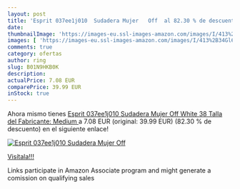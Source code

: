 ```yaml
---
layout: post
title: 'Esprit 037ee1j010  Sudadera Mujer   Off  al 82.30 % de descuento'
date: 
thumbnailImage: 'https://images-eu.ssl-images-amazon.com/images/I/413%2B34Gl6NL._SL200_.jpg'
images: [ 'https://images-eu.ssl-images-amazon.com/images/I/413%2B34Gl6NL._SL200_.jpg' ]
comments: true
category: ofertas
author: ring
slug: B01N9HKB0K
description:
actualPrice: 7.08 EUR
comparePrice: 39.99 EUR
inStock: true
---
```


Ahora mismo tienes [Esprit 037ee1j010  Sudadera Mujer   Off White   38  Talla del Fabricante: Medium ](https://www.amazon.es/dp/B01N9HKB0K/?tag=tolees-21) a 7.08 EUR (original: 39.99 EUR) (82.30 %  de descuento) en el siguiente enlace!

[![Esprit 037ee1j010  Sudadera Mujer   Off ](https://images-eu.ssl-images-amazon.com/images/I/413%2B34Gl6NL._SL200_.jpg)](https://www.amazon.es/dp/B01N9HKB0K/?tag=tolees-21)

[Visítala!!!](https://www.amazon.es/dp/B01N9HKB0K/?tag=tolees-21)

Links participate in Amazon Associate program and might generate a comission on qualifying sales
